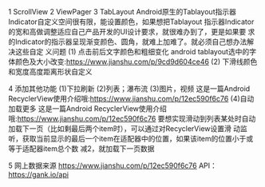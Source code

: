 1 ScrollView
2 ViewPager
3 TabLayout
Android原生的Tablayout指示器Indicator自定义空间很有限，能设置颜色，如果想把Tablayout
指示器Indicator的宽和高做调整适应自己产品开发的UI设计要求，就很难办到了，更是如果要
求的Indicator的指示器呈现渐变颜色、圆角，就难上加难了。就必须自己想办法解决这些自定
义问题
(1) 点击前后文字颜色和粗细变化
android tablayout选中的字体颜色及大小改变:https://www.jianshu.com/p/9cd9d604ce46
(2) 下滑线颜色和宽度高度距离形状自定义

4 添加其他功能
(1)下拉刷新
(2)列表；瀑布流
(3)图片，视频
这是一篇Android RecyclerView使用介绍哦:https://www.jianshu.com/p/12ec590f6c76
(4)自动加载更多 
这是一篇Android RecyclerView使用介绍哦:https://www.jianshu.com/p/12ec590f6c76
要想实现滑动到列表某处时自动加载下一页（比如剩最后两个item时），可以通过对RecyclerView设置滑
动监听，获取当前显示的最后一个item在适配器中的位置，如果该item的位置小于或等于适配器item总个数
减2，就加载下一页数据

5 网上数据来源
https://www.jianshu.com/p/12ec590f6c76
API：https://gank.io/api
